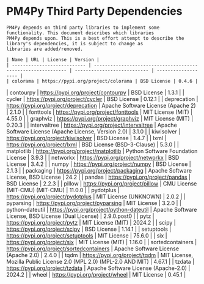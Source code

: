 # PM4Py Third Party Dependencies
    
    PM4Py depends on third party libraries to implement some functionality. This document describes which libraries
    PM4Py depends upon. This is a best effort attempt to describe the library's dependencies, it is subject to change as
    libraries are added/removed.
    
    | Name | URL | License | Version |
    | --------------------------- | ------------------------------------------------------------ | --------------------------- | ------------------- |
    | colorama | https://pypi.org/project/colorama | BSD License | 0.4.6 |
| contourpy | https://pypi.org/project/contourpy | BSD License | 1.3.1 |
| cycler | https://pypi.org/project/cycler | BSD License | 0.12.1 |
| deprecation | https://pypi.org/project/deprecation | Apache Software License (Apache 2) | 2.1.0 |
| fonttools | https://pypi.org/project/fonttools | MIT License (MIT) | 4.55.0 |
| graphviz | https://pypi.org/project/graphviz | MIT License (MIT) | 0.20.3 |
| intervaltree | https://pypi.org/project/intervaltree | Apache Software License (Apache License, Version 2.0) | 3.1.0 |
| kiwisolver | https://pypi.org/project/kiwisolver | BSD License | 1.4.7 |
| lxml | https://pypi.org/project/lxml | BSD License (BSD-3-Clause) | 5.3.0 |
| matplotlib | https://pypi.org/project/matplotlib | Python Software Foundation License | 3.9.3 |
| networkx | https://pypi.org/project/networkx | BSD License | 3.4.2 |
| numpy | https://pypi.org/project/numpy | BSD License | 2.1.3 |
| packaging | https://pypi.org/project/packaging | Apache Software License, BSD License | 24.2 |
| pandas | https://pypi.org/project/pandas | BSD License | 2.2.3 |
| pillow | https://pypi.org/project/pillow | CMU License (MIT-CMU) (MIT-CMU) | 11.0.0 |
| pydotplus | https://pypi.org/project/pydotplus | MIT License (UNKNOWN) | 2.0.2 |
| pyparsing | https://pypi.org/project/pyparsing | MIT License | 3.2.0 |
| python-dateutil | https://pypi.org/project/python-dateutil | Apache Software License, BSD License (Dual License) | 2.9.0.post0 |
| pytz | https://pypi.org/project/pytz | MIT License (MIT) | 2024.2 |
| scipy | https://pypi.org/project/scipy | BSD License | 1.14.1 |
| setuptools | https://pypi.org/project/setuptools | MIT License | 75.6.0 |
| six | https://pypi.org/project/six | MIT License (MIT) | 1.16.0 |
| sortedcontainers | https://pypi.org/project/sortedcontainers | Apache Software License (Apache 2.0) | 2.4.0 |
| tqdm | https://pypi.org/project/tqdm | MIT License, Mozilla Public License 2.0 (MPL 2.0) (MPL-2.0 AND MIT) | 4.67.1 |
| tzdata | https://pypi.org/project/tzdata | Apache Software License (Apache-2.0) | 2024.2 |
| wheel | https://pypi.org/project/wheel | MIT License | 0.45.1 |
